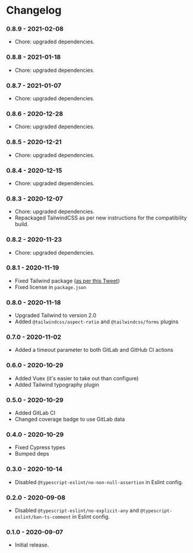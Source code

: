 # Changelog

### 0.8.9 - 2021-02-08

- Chore: upgraded dependencies.
### 0.8.8 - 2021-01-18

- Chore: upgraded dependencies.
### 0.8.7 - 2021-01-07

- Chore: upgraded dependencies.
### 0.8.6 - 2020-12-28

- Chore: upgraded dependencies.
### 0.8.5 - 2020-12-21

- Chore: upgraded dependencies.
### 0.8.4 - 2020-12-15

- Chore: upgraded dependencies.
### 0.8.3 - 2020-12-07

- Chore: upgraded dependencies.
- Repackaged TailwindCSS as per new instructions for the compatibility build.

### 0.8.2 - 2020-11-23

- Chore: upgraded dependencies.

### 0.8.1 - 2020-11-19

- Fixed Tailwind package ([as per this Tweet](https://twitter.com/adamwathan/status/1329476404728254464))
- Fixed license in `package.json`

### 0.8.0 - 2020-11-18

- Upgraded Tailwind to version 2.0
- Added `@tailwindcss/aspect-ratio` and `@tailwindcss/forms` plugins

### 0.7.0 - 2020-11-02

- Added a timeout parameter to both GitLab and GitHub CI actions

### 0.6.0 - 2020-10-29

- Added Vuex (it's easier to take out than configure)
- Added Tailwind typography plugin

### 0.5.0 - 2020-10-29

- Added GitLab CI
- Changed coverage badge to use GitLab data

### 0.4.0 - 2020-10-29

- Fixed Cypress types
- Bumped deps

### 0.3.0 - 2020-10-14

- Disabled `@typescript-eslint/no-non-null-assertion` in Eslint config.

### 0.2.0 - 2020-09-08

- Disabled `@typescript-eslint/no-explicit-any` and `@typescript-eslint/ban-ts-comment` in Eslint config.

### 0.1.0 - 2020-09-07

- Initial release.
